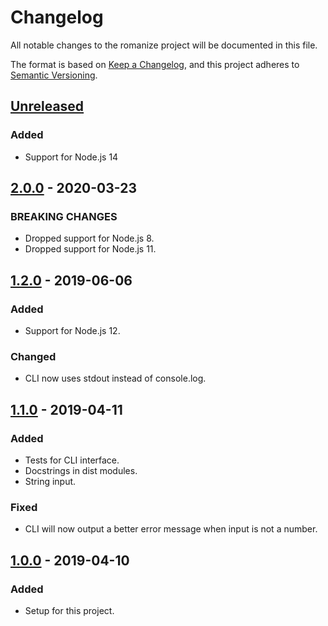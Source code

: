 # Changelog
All notable changes to the romanize project will be documented in this file.

The format is based on [Keep a Changelog](https://keepachangelog.com/en/1.0.0/),
and this project adheres to [Semantic Versioning](https://semver.org/spec/v2.0.0.html).

## [Unreleased]
### Added
- Support for Node.js 14

## [2.0.0] - 2020-03-23
### BREAKING CHANGES
- Dropped support for Node.js 8.
- Dropped support for Node.js 11.

## [1.2.0] - 2019-06-06
### Added
- Support for Node.js 12.

### Changed
- CLI now uses stdout instead of console.log.

## [1.1.0] - 2019-04-11
### Added
- Tests for CLI interface.
- Docstrings in dist modules.
- String input.

### Fixed
- CLI will now output a better error message when input is not a number.

## [1.0.0] - 2019-04-10
### Added
- Setup for this project.

[Unreleased]: https://github.com/Ionaru/romanize/compare/2.0.0...HEAD 
[2.0.0]: https://github.com/Ionaru/romanize/compare/1.2.0...2.0.0 
[1.2.0]: https://github.com/Ionaru/romanize/compare/1.1.0...1.2.0 
[1.1.0]: https://github.com/Ionaru/romanize/compare/1.0.0...1.1.0 
[1.0.0]: https://github.com/Ionaru/romanize/compare/fdf1fc5...1.0.0
